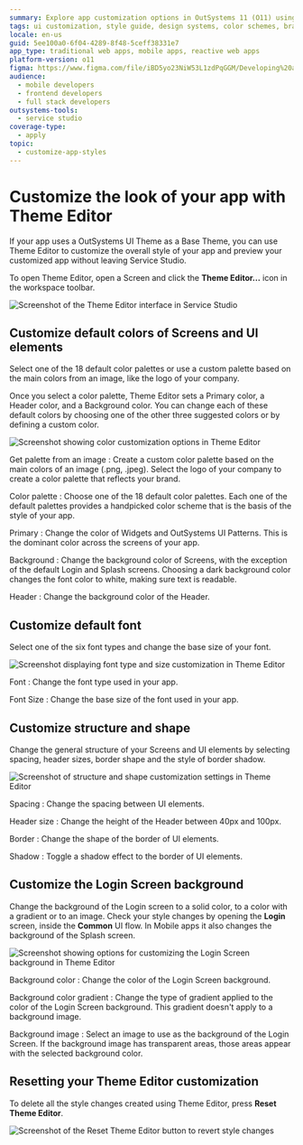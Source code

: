 ```yaml
---
summary: Explore app customization options in OutSystems 11 (O11) using the Theme Editor for style adjustments in Service Studio.
tags: ui customization, style guide, design systems, color schemes, branding
locale: en-us
guid: 5ee100a0-6f04-4289-8f48-5ceff38331e7
app_type: traditional web apps, mobile apps, reactive web apps
platform-version: o11
figma: https://www.figma.com/file/iBD5yo23NiW53L1zdPqGGM/Developing%20an%20Application?node-id=199:119
audience:
  - mobile developers
  - frontend developers
  - full stack developers
outsystems-tools:
  - service studio
coverage-type:
  - apply
topic:
  - customize-app-styles
---
```


# Customize the look of your app with Theme Editor

If your app uses a OutSystems UI Theme as a Base Theme, you can use Theme Editor to customize the overall style of your app and preview your customized app without leaving Service Studio.

To open Theme Editor, open a Screen and click the **Theme Editor...** icon in the workspace toolbar.

![Screenshot of the Theme Editor interface in Service Studio](images/theme-editor-01-ss.png "Theme Editor Interface")

## Customize default colors of Screens and UI elements

Select one of the 18 default color palettes or use a custom palette based on the main colors from an image, like the logo of your company.

Once you select a color palette, Theme Editor sets a Primary color, a Header color, and a Background color. You can change each of these default colors by choosing one of the other three suggested colors or by defining a custom color.

![Screenshot showing color customization options in Theme Editor](images/theme-editor-02-ss.png "Color Customization in Theme Editor")

Get palette from an image
:   Create a custom color palette based on the main colors of an image (.png, .jpeg). Select the logo of your company to create a color palette that reflects your brand.

Color palette
:   Choose one of the 18 default color palettes. Each one of the default palettes provides a handpicked color scheme that is the basis of the style of your app.

Primary
:   Change the color of Widgets and OutSystems UI Patterns. This is the dominant color across the screens of your app.

Background
:   Change the background color of Screens, with the exception of the default Login and Splash screens. Choosing a dark background color changes the font color to white, making sure text is readable.

Header
:   Change the background color of the Header.

## Customize default font

Select one of the six font types and change the base size of your font.

![Screenshot displaying font type and size customization in Theme Editor](images/theme-editor-03-ss.png "Font Customization in Theme Editor")

Font 
:   Change the font type used in your app.

Font Size
:   Change the base size of the font used in your app.

## Customize structure and shape

Change the general structure of your Screens and UI elements by selecting spacing, header sizes, border shape and the style of border shadow.

![Screenshot of structure and shape customization settings in Theme Editor](images/theme-editor-04-ss.png "Structure and Shape Customization in Theme Editor")

Spacing
:   Change the spacing between UI elements.

Header size
:   Change the height of the Header between 40px and 100px.

Border
:   Change the shape of the border of UI elements.

Shadow
:   Toggle a shadow effect to the border of UI elements.

## Customize the Login Screen background

Change the background of the Login screen to a solid color, to a color with a gradient or to an image. Check your style changes by opening the **Login** screen, inside the **Common** UI flow. In Mobile apps it also changes the background of the Splash screen.

![Screenshot showing options for customizing the Login Screen background in Theme Editor](images/theme-editor-05-ss.png "Login Screen Background Customization")

Background color
:   Change the color of the Login Screen background.

Background color gradient
:   Change the type of gradient applied to the color of the Login Screen background. This gradient doesn't apply to a background image.

Background image
:   Select an image to use as the background of the Login Screen. If the background image has transparent areas, those areas appear with the selected background color.

## Resetting your Theme Editor customization

To delete all the style changes created using Theme Editor, press **Reset Theme Editor**.

![Screenshot of the Reset Theme Editor button to revert style changes](images/theme-editor-06-ss.png "Reset Theme Editor Customization")

